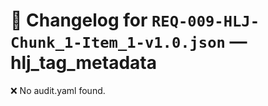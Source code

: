 # 📝 Changelog for `REQ-009-HLJ-Chunk_1-Item_1-v1.0.json` — **hlj_tag_metadata**

❌ No audit.yaml found.
